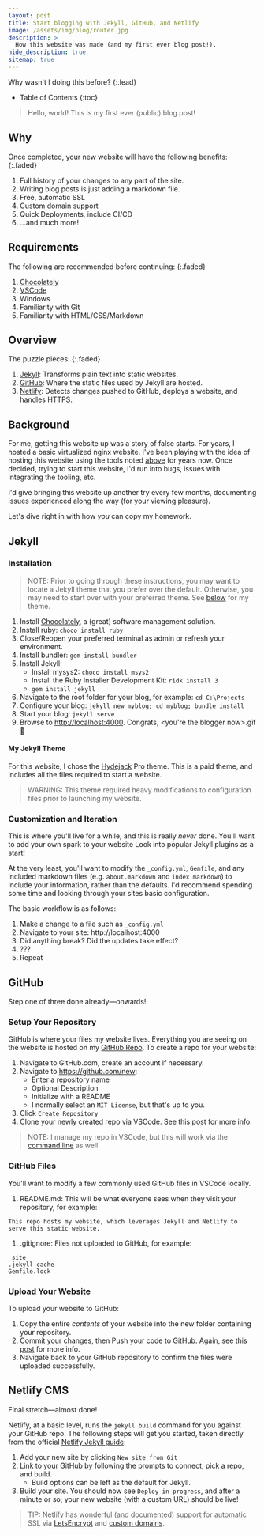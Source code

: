 ```yaml
---
layout: post
title: Start blogging with Jekyll, GitHub, and Netlify
image: /assets/img/blog/router.jpg
description: >
  How this website was made (and my first ever blog post!).
hide_description: true
sitemap: true
---
```


Why wasn't I doing this before?
{:.lead}

- Table of Contents
{:toc}

> Hello, world! This is my first ever (public) blog post!

## Why

Once completed, your new website will have the following benefits:
{:.faded}

1. Full history of your changes to any part of the site.
1. Writing blog posts is just adding a markdown file.
1. Free, automatic SSL
1. Custom domain support
1. Quick Deployments, include CI/CD
1. ...and much more!

## Requirements

The following are recommended before continuing:
{:.faded}

1. [Chocolately](https://chocolatey.org/install)
1. [VSCode](https://code.visualstudio.com)
1. Windows
1. Familiarity with Git
1. Familiarity with HTML/CSS/Markdown

## Overview

The puzzle pieces:
{:.faded}

1. [Jekyll](https://jekyllrb.com): Transforms plain text into static websites.
2. [GitHub](https://github.com): Where the static files used by Jekyll are hosted.
3. [Netlify](https://netlify.com): Detects changes pushed to GitHub, deploys a
   website, and handles HTTPS.

## Background

For me, getting this website up was a story of false starts. For years, I hosted
a basic virtualized nginx website. I've
been playing with the idea of hosting this website using the tools noted
[above](#overview) for years now. Once decided, trying to start this
website, I'd run into bugs, issues with integrating the tooling, etc.

I'd give bringing this website up another try every few months, documenting
issues experienced along the way (for your viewing pleasure).

Let's dive right in with how *you* can copy my homework.

## Jekyll

### Installation

> NOTE: Prior to going through these instructions, you may want to locate a
> Jekyll theme that you prefer over the default. Otherwise, you may need to
> start over with your preferred theme. See [below](#my-jekyll-theme) for my theme.

1. Install [Chocolately](https://chocolatey.org/install), a (great) software management solution.
1. Install ruby: `choco install ruby`
1. Close/Reopen your preferred terminal as admin or refresh your environment.
1. Install bundler: `gem install bundler`
1. Install Jekyll:
   - Install mysys2: `choco install msys2 `
   - Install the Ruby Installer Development Kit: `ridk install 3`
   - `gem install jekyll`
1. Navigate to the root folder for your blog, for example: `cd C:\Projects`
1. Configure your blog: `jekyll new myblog; cd myblog; bundle install`
1. Start your blog: `jekyll serve`
1. Browse to <http://localhost:4000>. Congrats, \<you're the blogger now\>.gif 🎉

#### My Jekyll Theme

For this website, I chose the [Hydejack](https://hydejack.com) Pro theme. This
is a paid theme, and includes all the files required to start a website.

> WARNING: This theme required heavy modifications to configuration files
> prior to launching my website.

### Customization and Iteration

This is where you'll live for a while, and this is really *never* done. You'll
want to add your own spark to your website Look into popular Jekyll plugins as a
start!

At the very least, you'll want to modify the `_config.yml`, `Gemfile`, and any
included markdown files (e.g. `about.markdown` and `index.markdown`) to include
your information, rather than the defaults. I'd recommend spending some time and
looking through your sites basic configuration.

The basic workflow is as follows:

1. Make a change to a file such as `_config.yml`
2. Navigate to your site: http://localhost:4000
3. Did anything break? Did the updates take effect?
4. ???
5. Repeat

## GitHub

Step one of three done already—onwards!

### Setup Your Repository

GitHub is where your files my website lives. Everything you are seeing on the
website is hosted on my [GitHub Repo](https://github.com/tseknet/website). To
create a repo for your website:

1. Navigate to GitHub.com, create an account if necessary.
1. Navigate to https://github.com/new:
   - Enter a repository name
   - Optional Description
   - Initialize with a README
   - I normally select an `MIT License`, but that's up to you.
1. Click `Create Repository`
1. Clone your newly created repo via VSCode. See this [post](https://medium.com/@brygrill/version-control-basics-with-github-and-vs-code-1c1906cadd33) for more info.

> NOTE: I manage my repo in VSCode, but this
> will work via the [command line](https://docs.github.com/en/github/creating-cloning-and-archiving-repositories/cloning-a-repository) as well.

### GitHub Files

You'll want to modify a few commonly used GitHub files in VSCode locally.

1. README.md: This will be what everyone sees when they visit your repository,
   for example:
```
This repo hosts my website, which leverages Jekyll and Netlify to serve this static website.
```
1. .gitignore: Files not uploaded to GitHub, for example:
```
_site
.jekyll-cache
Gemfile.lock
```

### Upload Your Website

To upload your website to GitHub:

1. Copy the entire *contents* of your website into the new folder containing
   your repository.
1. Commit your changes, then Push your code to GitHub. Again, see this [post](https://medium.com/@brygrill/version-control-basics-with-github-and-vs-code-1c1906cadd33) for more info.
1. Navigate back to your GitHub repository to confirm the files were uploaded successfully.

## Netlify CMS

Final stretch—almost done!

Netlify, at a basic level, runs the `jekyll build` command for you against your
GitHub repo. The following steps will get you started, taken directly from the
official [Netlify Jekyll
guide](https://www.netlify.com/blog/2020/04/02/a-step-by-step-guide-jekyll-4.0-on-netlify/):

1. Add your new site by clicking `New site from Git`
2. Link to your GitHub by following the prompts to connect, pick a repo, and build.
   - Build options can be left as the default for Jekyll.
3. Build your site. You should now see `Deploy in progress`, and after a minute
   or so, your new website (with a custom URL) should be live!

> TIP: Netlify has wonderful (and documented) support for automatic SSL via [LetsEncrypt](https://docs.netlify.com/domains-https/https-ssl) and
> [custom domains](https://docs.netlify.com/domains-https/custom-domains).
